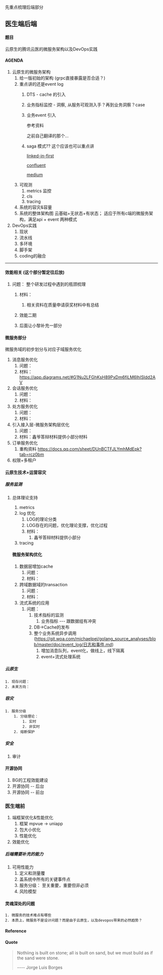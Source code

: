 先重点梳理后端部分

## 医生端后端

#### 题目

云原生的腾讯云医的微服务架构以及DevOps实践

#### AGENDA

1. 云原生的微服务架构
   1. 给一版初始的架构 (grpc直接暴露是否合适？)
   2. 重点讲的还是event log 
      1. DTS - cache 的引入
      
      2. 业务指标监控 - 洞察, 从服务可观测入手？再到业务洞察？case
      
      3. 业务event 引入
      
         参考资料
      
         之前自己翻译的那个...
      4. saga 模式?? 这个应该也可以重点讲
      
         [linked-in-first](https://www.linkedin.com/pulse/microservice-communication-arpit-jain)
      
         [confluent](https://www.slideshare.net/ConfluentInc/eventdriven-model-serving-stream-processing-vs-rpc-with-kafka-and-tensorflow-kai-waehner-confluent-kafka-summit-sf-2019-179256721)
      
         [medium](https://supunbhagya.medium.com/request-driven-vs-event-driven-microservices-7b1fe40dccde)
   3. 可观测
      1. metrics 监控
      2. cls
      3. tracing 
   4. 系统的容灾&容量
   5. 系统的整体架构图 云基础+无状态+有状态； 适应于所有c端的微服务架构，满足api + event 两种模式
2. DevOps实践
   1. 现状
   2. 流水线
   3. 多环境
   4. 脚手架
   5. coding的融合









----------



#### 效能相关 (这个部分暂定往后放)

1. 问题： 整个研发过程中遇到的瓶颈梳理 

   1. 材料： 

      1. 相关资料在质量申请获奖材料中有总结  

   2.  效能二期      

      1. 后面让小黎补充一部分 

         

#### 微服务部分

微服务域的初步划分与对应子域服务优化

1. 消息服务优化
   1. 问题：
   2. 材料：https://app.diagrams.net/#G1Nu2LFGhKsH89PxDm6fiLM6lhISldd2AV
2. 会话服务优化
   1. 问题：
   2. 材料：
3. 处方服务优化
   1. 问题：
   2. 材料：
4. 引入接入层-微服务架构层优化
   1. 问题：
   2. 材料：鑫爷答辩材料提供小部分材料
5. 订单服务优化 
   1. 重构资料 https://docs.qq.com/sheet/DUnBCTFJLYmhMdEpk?tab=rcz0bm
6. 权限+多租户



#### 云原生技术+运营容灾

##### 服务监测   

1. 总体理论支持

   1. metrics
   2. log 优化     
      1.  LOG的理论分类     
      2.  LOG存在的问题，优化理论支撑，优化过程      
      3. 材料：         
         1.  鑫爷答辩材料提供小部分
   3. tracing

   

   #### 微服务架构优化

   1. 数据层增加cache      
      1. 问题：      
      2. 材料：
   2. 跨域数据域的transaction
      1. 问题：
      2. 材料：
   3. 流式系统的应用
      1. 问题：
         1. 技术指标的监测
            1. 业务指标 --- 跟数据组有冲突
         2. DB->Cache的发布
         3. 整个业务系统异步调用 (https://git.woa.com/michaelpei/golang_source_analyses/blob/master/doc/event_log/日志和事件.md)
            1. 增加消息队列，event化，做线上，线下隔离
            2. event+流式处理系统

##### 云原生	

	1. 现存问题：     
	2. 未来方向：

##### 容灾

 	1. 服务分级   	
 	  	1. 分级理论： 
 	       	1. 实时                
 	       	2. 非实时
 	  	2. 熔断保护

##### 安全

1. 审计



#### 开源协同

1. BG的工程效能建设
2. 开源协同 -- 后台
3. 开源协同 -- 前台





### 医生端前

1. 端框架优化&性能优化
   1. 框架 mpvue -> uniapp
   2. 包大小优化
   3. 性能优化
2. 效能优化



##### 后端需要补充的能力

1. 可用性能力
   1. 定义和测量覆
   2. 盖系统中所有的关键事件点
   3. 服务分级： 至关重要，重要但非必须
   4. 风险模型

#### 灵魂深处的问题

	1. 微服务的技术难点有哪些
	2. 本质上，微服务不是设计问题？而是由于云原生，以及devopos带来的必然趋势？

#### Reference



#### Quote

> Nothiing is built on stone; all is built on sand, but we must build as if the sand were stone.
>
> ---- Jorge Luis Borges



